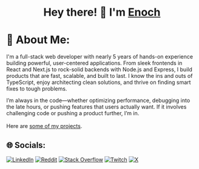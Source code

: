 <h1 align="center">Hey there! 👋 I'm <a href="https://enkambale.com">Enoch</a></h1>

# 💫 About Me:
I'm a full-stack web developer with nearly 5 years of hands-on experience building powerful, user-centered applications. From sleek frontends in React and Next.js to rock-solid backends with Node.js and Express, I build products that are fast, scalable, and built to last. I know the ins and outs of TypeScript, enjoy architecting clean solutions, and thrive on finding smart fixes to tough problems.

I’m always in the code—whether optimizing performance, debugging into the late hours, or pushing features that users actually want. If it involves challenging code or pushing a product further, I’m in.
<br><br>
Here are <a href="https://dev.enkambale.com">some of my projects</a>.


## 🌐 Socials:
[![LinkedIn](https://img.shields.io/badge/LinkedIn-%230077B5.svg?logo=linkedin&logoColor=white)](https://linkedin.com/in/enochkambale) [![Reddit](https://img.shields.io/badge/Reddit-%23FF4500.svg?logo=Reddit&logoColor=white)](https://reddit.com/user/LawCute9269) [![Stack Overflow](https://img.shields.io/badge/-Stackoverflow-FE7A16?logo=stack-overflow&logoColor=white)](https://stackoverflow.com/users/19653175) [![Twitch](https://img.shields.io/badge/Twitch-%239146FF.svg?logo=Twitch&logoColor=white)](https://twitch.tv/enochkambale) [![X](https://img.shields.io/badge/X-black.svg?logo=X&logoColor=white)](https://x.com/enkambale) 

<!-- Proudly created with GPRM ( https://gprm.itsvg.in )

# 📊 Stats:
![](https://github-readme-streak-stats.herokuapp.com/?user=camballe&theme=dark&hide_border=false) <br/>

[![Enoch's WakaTime stats](https://github-readme-stats.vercel.app/api/wakatime?username=enkambale&theme=dark&layout=compact&custom_title=WakaTime%20Stats%20(Last%207%20Days))](https://github.com/anuraghazra/github-readme-stats)

### ✍️ Random Dev Quote
![](https://quotes-github-readme.vercel.app/api?type=horizontal&theme=radical) -->
